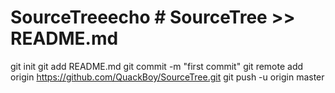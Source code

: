 # SourceTreeecho # SourceTree >> README.md
git init
git add README.md
git commit -m "first commit"
git remote add origin https://github.com/QuackBoy/SourceTree.git
git push -u origin master

